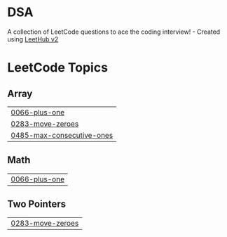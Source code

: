 # DSA
A collection of LeetCode questions to ace the coding interview! - Created using [LeetHub v2](https://github.com/arunbhardwaj/LeetHub-2.0)

<!---LeetCode Topics Start-->
# LeetCode Topics
## Array
|  |
| ------- |
| [0066-plus-one](https://github.com/chhavipal01/DSA/tree/master/0066-plus-one) |
| [0283-move-zeroes](https://github.com/chhavipal01/DSA/tree/master/0283-move-zeroes) |
| [0485-max-consecutive-ones](https://github.com/chhavipal01/DSA/tree/master/0485-max-consecutive-ones) |
## Math
|  |
| ------- |
| [0066-plus-one](https://github.com/chhavipal01/DSA/tree/master/0066-plus-one) |
## Two Pointers
|  |
| ------- |
| [0283-move-zeroes](https://github.com/chhavipal01/DSA/tree/master/0283-move-zeroes) |
<!---LeetCode Topics End-->
